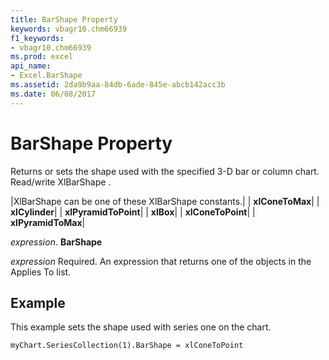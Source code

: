 ```yaml
---
title: BarShape Property
keywords: vbagr10.chm66939
f1_keywords:
- vbagr10.chm66939
ms.prod: excel
api_name:
- Excel.BarShape
ms.assetid: 2da9b9aa-84db-6ade-845e-abcb142acc3b
ms.date: 06/08/2017
---
```



# BarShape Property

Returns or sets the shape used with the specified 3-D bar or column chart. Read/write XlBarShape .



|XlBarShape can be one of these XlBarShape constants.|
| **xlConeToMax**|
| **xlCylinder**|
| **xlPyramidToPoint**|
| **xlBox**|
| **xlConeToPoint**|
| **xlPyramidToMax**|

 _expression_. **BarShape**

 _expression_ Required. An expression that returns one of the objects in the Applies To list.

## Example

This example sets the shape used with series one on the chart.


```
myChart.SeriesCollection(1).BarShape = xlConeToPoint
```


